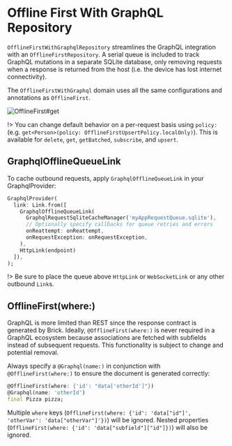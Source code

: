 # Offline First With GraphQL Repository

`OfflineFirstWithGraphqlRepository` streamlines the GraphQL integration with an `OfflineFirstRepository`. A serial queue is included to track GraphQL mutations in a separate SQLite database, only removing requests when a response is returned from the host (i.e. the device has lost internet connectivity).

The `OfflineFirstWithGraphql` domain uses all the same configurations and annotations as `OfflineFirst`.

![OfflineFirst#get](https://user-images.githubusercontent.com/865897/72176226-cdd8ca00-3392-11ea-867d-42f5f4620153.jpg)

!> You can change default behavior on a per-request basis using `policy:` (e.g. `get<Person>(policy: OfflineFirstUpsertPolicy.localOnly)`). This is available for `delete`, `get`, `getBatched`, `subscribe`, and `upsert`.

## GraphqlOfflineQueueLink

To cache outbound requests, apply `GraphqlOfflineQueueLink` in your GraphqlProvider:

```dart
GraphqlProvider(
  link: Link.from([
    GraphqlOfflineQueueLink(
      GraphqlRequestSqliteCacheManager('myAppRequestQueue.sqlite'),
      // Optionally specify callbacks for queue retries and errors
      onReattempt: onReattempt,
      onRequestException: onRequestException,
    ),
    HttpLink(endpoint)
  ]),
);
```

!> Be sure to place the queue above `HttpLink` or `WebSocketLink` or any other outbound `Link`s.

## OfflineFirst(where:)

GraphQL is more limited than REST since the response contract is generated by Brick. Ideally, `@OfflineFirst(where:)` is never required in a GraphQL ecosystem because associations are fetched with subfields instead of subsequent requests. This functionality is subject to change and potential removal.

Always specify a `@Graphql(name:)` in conjunction with `@OfflineFirst(where:)` to ensure the document is generated correctly:

```dart
@OfflineFirst(where: {'id': "data['otherId']"})
@Graphql(name: 'otherId')
final Pizza pizza;
```

Multiple `where` keys (`OfflineFirst(where: {'id': 'data["id"]', 'otherVar': 'data["otherVar"]'})`) will be ignored. Nested properties (`OfflineFirst(where: {'id': 'data["subfield"]["id"]})`) will also be ignored.
